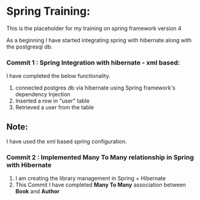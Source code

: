 Spring Training:
===============
This is the placeholder for my training on spring framework version 4

As a beginning I have started integrating spring with hibernate along with the postgresql db.

### Commit 1 : Spring Integration with hibernate - xml based:

I have completed the below functionality.

1.  connected postgres db via hibernate using Spring framework's dependency Injection
2.  Inserted a row in "user" table
3.  Retrieved a user from the table

Note:
------
I have used the xml based spring configuration.


### Commit 2 : Implemented Many To Many relationship in Spring with Hibernate
1.  I am creating the library management in Spring + Hibernate
2.  This Commit I have completed **Many To Many** association between **Book** and **Author**

